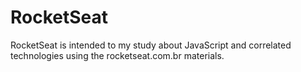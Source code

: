 # RocketSeat
RocketSeat is intended to my study about JavaScript and correlated technologies using the rocketseat.com.br materials.

